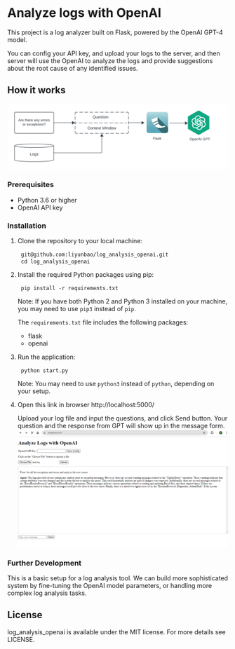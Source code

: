 
# Analyze logs with OpenAI

This project is a log analyzer built on Flask, powered by the OpenAI GPT-4 model.

You can config your API key, and upload your logs to the server, and then server will use the OpenAI to analyze the logs and provide suggestions about the root cause of any identified issues.

## How it works

![alt text](https://github.com/liyunbao/log_analysis_openai/blob/main/static/img/architecture.png)

### Prerequisites

- Python 3.6 or higher
- OpenAI API key

### Installation

1. Clone the repository to your local machine:
       
        git@github.com:liyunbao/log_analysis_openai.git
        cd log_analysis_openai

2. Install the required Python packages using pip:

        pip install -r requirements.txt

      Note: If you have both Python 2 and Python 3 installed on your machine, you may need to use `pip3` instead of `pip`.

      The `requirements.txt` file includes the following packages:

      - flask
      - openai

3. Run the application:

        python start.py

      Note: You may need to use `python3` instead of `python`, depending on your setup.

4. Open this link in browser http://localhost:5000/

      Upload your log file and input the questions, and click Send button. Your question and the response from GPT will show up in the message form.
![alt text](https://github.com/liyunbao/log_analysis_openai/blob/main/static/img/tool.png)


### Further Development

This is a basic setup for a log analysis tool. We can build more sophisticated system by fine-tuning the OpenAI model parameters, or handling more complex log analysis tasks.

## License
log_analysis_openai is available under the MIT license. For more details see LICENSE.


